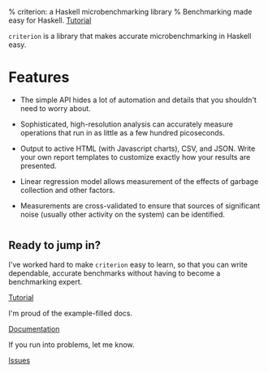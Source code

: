 % criterion: a Haskell microbenchmarking library
% Benchmarking made easy for Haskell.
  <a href="tutorial.html" class="btn btn-primary btn-lg" role="button">Tutorial</a>



`criterion` is a library that makes accurate microbenchmarking in
Haskell easy.


# Features

* The simple API hides a lot of automation and details that you
  shouldn't need to worry about.

* Sophisticated, high-resolution analysis can accurately measure
  operations that run in as little as a few hundred picoseconds.

* Output to active HTML (with Javascript charts), CSV, and JSON.
  Write your own report templates to customize exactly how your
  results are presented.

* Linear regression model allows measurement of the effects of garbage
  collection and other factors.

* Measurements are cross-validated to ensure that sources of
  significant noise (usually other activity on the system) can be
  identified.

<div class="jumbotron" style="margin-top: 40px;">
<h2 style="margin-top: 20px;">Ready to jump in?</h2>

I've worked hard to make `criterion` easy to learn, so that you can
write dependable, accurate benchmarks without having to become a
benchmarking expert.

<a href="tutorial.html" class="btn btn-success btn-lg" role="button">Tutorial</a>

I'm proud of the example-filled docs.

<a href="http://hackage.haskell.org/package/criterion" class="btn btn-info btn-lg" role="button">Documentation</a>

If you run into problems, let me know.

<a href="https://github.com/bos/criterion" class="btn btn-warning btn-lg" role="button">Issues</a>

</div>
